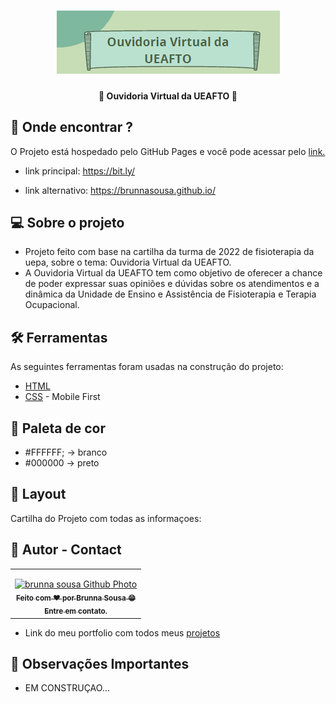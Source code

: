 <h1 align="center">
    <img title="banner-readme" src="./assets/img/capa_ouvidoria.png" alt="capa da ouvidoria virtual da UEAFTO" />
</h1>

<h4 align="center"> 
	👾 Ouvidoria Virtual da UEAFTO 👾
</h4>

## 🤖 Onde encontrar ?

<p>O Projeto está hospedado pelo GitHub Pages e você pode acessar pelo <a href="https://brunnasousa.github.io//" target="_blank" rel="external">link.</a> </p>

- link principal: https://bit.ly/

- link alternativo: https://brunnasousa.github.io/

## 💻 Sobre o projeto

- Projeto feito com base na cartilha da turma de 2022 de fisioterapia da uepa, sobre o tema: Ouvidoria Virtual da UEAFTO.
- A Ouvidoria Virtual da UEAFTO tem como objetivo de oferecer a chance de poder expressar suas opiniões e dúvidas sobre os atendimentos e a dinâmica da Unidade de Ensino e Assistência de Fisioterapia e Terapia Ocupacional.

## 🛠 Ferramentas

As seguintes ferramentas foram usadas na construção do projeto:

-   [HTML](https://developer.mozilla.org/pt-BR/docs/Web/HTML)
-   [CSS](https://developer.mozilla.org/pt-BR/docs/Web/CSS) - Mobile First


## 🎨 Paleta de cor

- #FFFFFF; -> branco
- #000000 -> preto

## 📖 Layout

Cartilha do Projeto com todas as informaçoes: 

## 📝 Autor - Contact

<table>
  <tr>
    <td align="center">
      <p> </p>
      <a href="https://www.linkedin.com/in/brunna-sousa">
        <img src="https://avatars.githubusercontent.com/brunnasousa" width="150px;" alt="brunna sousa Github Photo"/><br>
        <sub> 
          <b>Feito com ❤️ por Brunna Sousa 😄</b><br>
          <b>Entre em contato. <a href="https://www.linkedin.com/in/brunna-sousa/" target="_blank" rel="external"></a> </b>
        </sub>
      </a>
    </td>
  </tr>
</table>

* Link do meu portfolio com todos meus [projetos](https://brunnasousa.github.io/portfolio_brunnasousa/) 

## 👀 Observações Importantes

- EM CONSTRUÇAO...